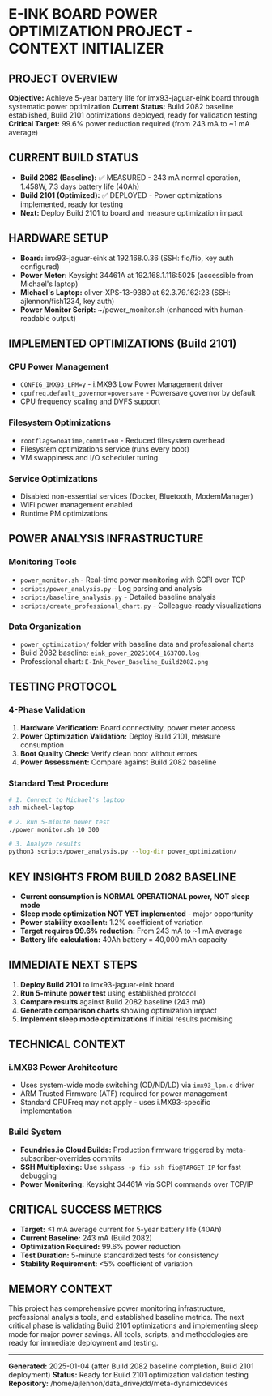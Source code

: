# E-INK BOARD POWER OPTIMIZATION PROJECT - CONTEXT INITIALIZER

## PROJECT OVERVIEW
**Objective:** Achieve 5-year battery life for imx93-jaguar-eink board through systematic power optimization
**Current Status:** Build 2082 baseline established, Build 2101 optimizations deployed, ready for validation testing
**Critical Target:** 99.6% power reduction required (from 243 mA to ~1 mA average)

## CURRENT BUILD STATUS
- **Build 2082 (Baseline):** ✅ MEASURED - 243 mA normal operation, 1.458W, 7.3 days battery life (40Ah)
- **Build 2101 (Optimized):** ✅ DEPLOYED - Power optimizations implemented, ready for testing
- **Next:** Deploy Build 2101 to board and measure optimization impact

## HARDWARE SETUP
- **Board:** imx93-jaguar-eink at 192.168.0.36 (SSH: fio/fio, key auth configured)
- **Power Meter:** Keysight 34461A at 192.168.1.116:5025 (accessible from Michael's laptop)
- **Michael's Laptop:** oliver-XPS-13-9380 at 62.3.79.162:23 (SSH: ajlennon/fish1234, key auth)
- **Power Monitor Script:** ~/power_monitor.sh (enhanced with human-readable output)

## IMPLEMENTED OPTIMIZATIONS (Build 2101)
### CPU Power Management
- `CONFIG_IMX93_LPM=y` - i.MX93 Low Power Management driver
- `cpufreq.default_governor=powersave` - Powersave governor by default
- CPU frequency scaling and DVFS support

### Filesystem Optimizations
- `rootflags=noatime,commit=60` - Reduced filesystem overhead
- Filesystem optimizations service (runs every boot)
- VM swappiness and I/O scheduler tuning

### Service Optimizations
- Disabled non-essential services (Docker, Bluetooth, ModemManager)
- WiFi power management enabled
- Runtime PM optimizations

## POWER ANALYSIS INFRASTRUCTURE
### Monitoring Tools
- `power_monitor.sh` - Real-time power monitoring with SCPI over TCP
- `scripts/power_analysis.py` - Log parsing and analysis
- `scripts/baseline_analysis.py` - Detailed baseline analysis
- `scripts/create_professional_chart.py` - Colleague-ready visualizations

### Data Organization
- `power_optimization/` folder with baseline data and professional charts
- Build 2082 baseline: `eink_power_20251004_163700.log`
- Professional chart: `E-Ink_Power_Baseline_Build2082.png`

## TESTING PROTOCOL
### 4-Phase Validation
1. **Hardware Verification:** Board connectivity, power meter access
2. **Power Optimization Validation:** Deploy Build 2101, measure consumption
3. **Boot Quality Check:** Verify clean boot without errors
4. **Power Assessment:** Compare against Build 2082 baseline

### Standard Test Procedure
```bash
# 1. Connect to Michael's laptop
ssh michael-laptop

# 2. Run 5-minute power test
./power_monitor.sh 10 300

# 3. Analyze results
python3 scripts/power_analysis.py --log-dir power_optimization/
```

## KEY INSIGHTS FROM BUILD 2082 BASELINE
- **Current consumption is NORMAL OPERATIONAL power, NOT sleep mode**
- **Sleep mode optimization NOT YET implemented** - major opportunity
- **Power stability excellent:** 1.2% coefficient of variation
- **Target requires 99.6% reduction:** From 243 mA to ~1 mA average
- **Battery life calculation:** 40Ah battery = 40,000 mAh capacity

## IMMEDIATE NEXT STEPS
1. **Deploy Build 2101** to imx93-jaguar-eink board
2. **Run 5-minute power test** using established protocol
3. **Compare results** against Build 2082 baseline (243 mA)
4. **Generate comparison charts** showing optimization impact
5. **Implement sleep mode optimizations** if initial results promising

## TECHNICAL CONTEXT
### i.MX93 Power Architecture
- Uses system-wide mode switching (OD/ND/LD) via `imx93_lpm.c` driver
- ARM Trusted Firmware (ATF) required for power management
- Standard CPUFreq may not apply - uses i.MX93-specific implementation

### Build System
- **Foundries.io Cloud Builds:** Production firmware triggered by meta-subscriber-overrides commits
- **SSH Multiplexing:** Use `sshpass -p fio ssh fio@TARGET_IP` for fast debugging
- **Power Monitoring:** Keysight 34461A via SCPI commands over TCP/IP

## CRITICAL SUCCESS METRICS
- **Target:** ≤1 mA average current for 5-year battery life (40Ah)
- **Current Baseline:** 243 mA (Build 2082)
- **Optimization Required:** 99.6% power reduction
- **Test Duration:** 5-minute standardized tests for consistency
- **Stability Requirement:** <5% coefficient of variation

## MEMORY CONTEXT
This project has comprehensive power monitoring infrastructure, professional analysis tools, and established baseline metrics. The next critical phase is validating Build 2101 optimizations and implementing sleep mode for major power savings. All tools, scripts, and methodologies are ready for immediate deployment and testing.

---
**Generated:** 2025-01-04 (after Build 2082 baseline completion, Build 2101 deployment)
**Status:** Ready for Build 2101 optimization validation testing
**Repository:** /home/ajlennon/data_drive/dd/meta-dynamicdevices
